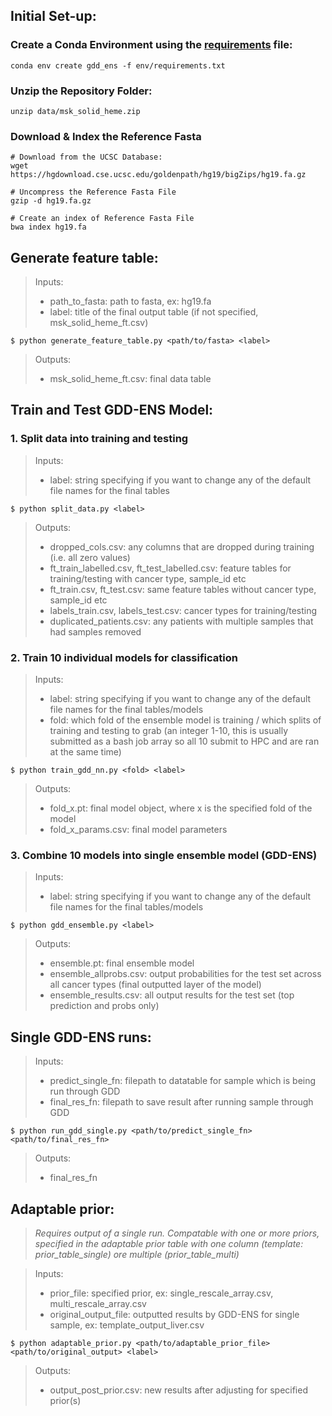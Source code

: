 ## Initial Set-up:

### Create a Conda Environment using the [requirements](../env/requirements.txt) file:
```
conda env create gdd_ens -f env/requirements.txt
```

### Unzip the Repository Folder:
```
unzip data/msk_solid_heme.zip
```

### Download & Index the Reference Fasta
```
# Download from the UCSC Database:
wget https://hgdownload.cse.ucsc.edu/goldenpath/hg19/bigZips/hg19.fa.gz

# Uncompress the Reference Fasta File
gzip -d hg19.fa.gz

# Create an index of Reference Fasta File
bwa index hg19.fa

``````

## Generate feature table:

   > Inputs: 
   > * path_to_fasta: path to fasta, ex: hg19.fa
   > * label: title of the final output table (if not specified, msk_solid_heme_ft.csv)
   >

   ```
   $ python generate_feature_table.py <path/to/fasta> <label>
  ```

   > Outputs:
   > * msk_solid_heme_ft.csv: final data table
   >

## Train and Test GDD-ENS Model:

### 1. Split data into training and testing

   > Inputs: 
   > * label: string specifying if you want to change any of the default file names for the final tables
   >

   ```
   $ python split_data.py <label>
   ```

   > Outputs: 
   > * dropped_cols.csv: any columns that are dropped during training (i.e. all zero values)
   > * ft_train_labelled.csv, ft_test_labelled.csv: feature tables for training/testing with cancer type, sample_id etc
   > * ft_train.csv, ft_test.csv: same feature tables without cancer type, sample_id etc
   > * labels_train.csv, labels_test.csv: cancer types for training/testing
   > * duplicated_patients.csv: any patients with multiple samples that had samples removed
   >

### 2. Train 10 individual models for classification

   > Inputs: 
   > * label: string specifying if you want to change any of the default file names for the final tables/models
   > * fold: which fold of the ensemble model is training / which splits of training and testing to grab (an integer 1-10, this is usually submitted as a bash job array so all 10 submit to HPC and are ran at the same time)
   >

   ```
   $ python train_gdd_nn.py <fold> <label>
   ```

   > Outputs: 
   > * fold_x.pt: final model object, where x is the specified fold of the model
   > * fold_x_params.csv: final model parameters
   >

### 3. Combine 10 models into single ensemble model (GDD-ENS)
   > Inputs: 
   > * label: string specifying if you want to change any of the default file names for the final tables/models
   >

   ```
   $ python gdd_ensemble.py <label>
   ```
   > Outputs: 
   > * ensemble.pt: final ensemble model
   > * ensemble_allprobs.csv: output probabilities for the test set across all cancer types (final outputted layer of the model)
   > * ensemble_results.csv: all output results for the test set (top prediction and probs only)
   >

## Single GDD-ENS runs:
   > Inputs: 
   > * predict_single_fn: filepath to datatable for sample which is being run through GDD
   > * final_res_fn: filepath to save result after running sample through GDD
   >

   ```
   $ python run_gdd_single.py <path/to/predict_single_fn> <path/to/final_res_fn>
   ```

   > Outputs: 
   > * final_res_fn

## Adaptable prior:

> *Requires output of a single run. Compatable with one or more priors, specified in the adaptable prior table with one column (template: prior_table_single)  ore multiple (prior_table_multi)*

   > Inputs: 
   > * prior_file: specified prior, ex: single_rescale_array.csv, multi_rescale_array.csv 
   > * original_output_file: outputted results by GDD-ENS for single sample, ex: template_output_liver.csv
   >

   ```
   $ python adaptable_prior.py <path/to/adaptable_prior_file> <path/to/original_output> <label>
   ```

   > Outputs: 
   > * output_post_prior.csv: new results after adjusting for specified prior(s)

